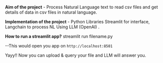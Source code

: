 **Aim of the project** - Process Natural Language text to read csv files 
and get details of data in csv files in natural language.

**Implementation of the project** - Python Libraries Streamlit for 
interface, Langchain to process NL Using LLM (OpenAI) .

**How to run a streamlit app?**
streamlit run filename.py 

--This would open you app on `http://localhost:8501`

Yayy!! Now you can upload & query your file and LLM will answer you.





